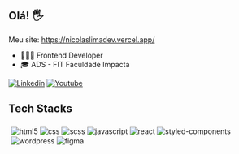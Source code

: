 <div>
  
## Olá! 🖐️
  
Meu site: https://nicolaslimadev.vercel.app/

<ul>
  <li>👨🏻‍💻 Frontend Developer</li>
  <li>🎓 ADS - FIT Faculdade Impacta</li>
</ul>

[![Linkedin](https://img.shields.io/badge/LinkedIn-0077B5?style=for-the-badge&logo=linkedin&logoColor=white)](https://linkedin.com/in/nicolaslimadev)
[![Youtube](https://img.shields.io/badge/YouTube-FF0000?style=for-the-badge&logo=youtube&logoColor=white)](https://www.youtube.com/channel/UC5_OejoYarsFy2tGA52_etg)

## Tech Stacks

<div style="display: inline_block; padding: 5px;">
  <img align="center" alt="html5" src="https://img.shields.io/badge/HTML5-E34F26?style=for-the-badge&logo=html5&logoColor=white" />
  <img align="center" alt="css" src="https://img.shields.io/badge/CSS3-1572B6?style=for-the-badge&logo=css3&logoColor=white" />
  <img align="center" alt="scss" src="https://img.shields.io/badge/Sass-CC6699?style=for-the-badge&logo=sass&logoColor=white" />
  <img align="center" alt="javascript" src="https://img.shields.io/badge/JavaScript-F7DF1E?style=for-the-badge&logo=javascript&logoColor=black" />
  <img align="center" alt="react" src="https://img.shields.io/badge/React-20232A?style=for-the-badge&logo=react&logoColor=61DAFB" />
  <img align="center" alt="styled-components" src="https://img.shields.io/badge/styled--components-DB7093?style=for-the-badge&logo=styled-components&logoColor=white" />
  <img align="center" alt="wordpress" src="https://img.shields.io/badge/WordPress-%23117AC9.svg?style=for-the-badge&logo=WordPress&logoColor=white" />
  <img align="center" alt="figma" src="https://img.shields.io/badge/figma-%23F24E1E.svg?style=for-the-badge&logo=figma&logoColor=white" />
</div><br/>
</div>

